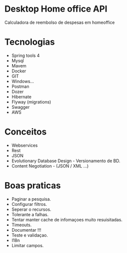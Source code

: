 # Desktop Home office API
Calculadora de reembolso de despesas em homeoffice

# Tecnologias
- Spring tools 4
- Mysql
- Mavem
- Docker
- GIT
- Windows...
- Postman
- Dozer
- Hibernate
- Flyway (migrations)
- Swagger
- AWS

# Conceitos
- Webservices
- Rest
- JSON
- Evolutionary Database Design - Versionamento de BD.
- Content Negotiation - (JSON / XML ...)

# Boas praticas
- Paginar a pesquisa.
- Configurar filtros.
- Seperar o recursos.
- Tolerante a falhas.
- Tentar manter cache de infomaçoes muito resuisitadas.
- Timeouts.
- Documentar !!!
- Teste e validaçao.
- I18n
- Limitar campos.

